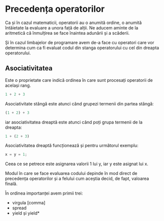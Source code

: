 # Precedența operatorilor

Ca și în cazul matematicii, operatorii au o anumită ordine, o anumită întâietate la evaluare a unora față de alții. Ne aducem aminte de la aritmetică că înmulțirea se face înaintea adunării și a scăderii.

Și în cazul limbajelor de programare avem de-a face cu operatori care vor determina cum ca fi evaluat codul din stanga operatorului cu cel din dreapta operatorului.

## Asociativitatea

Este o proprietate care indică ordinea în care sunt procesați operatorii de același rang.

```javascript
1 + 2 + 3
```

Asociativitate stângă este atunci când grupezi termenii din partea stângă:

```javascript
(1 + 2) + 3
```

iar asociativitatea dreaptă este atunci când poți grupa termenii de la dreapta:

```javascript
1 + (2 + 3)
```

Asociativitatea dreaptă funcționează și pentru următorul exemplu:

```javascript
x = y = 1;
```

Ceea ce se petrece este asignarea valorii 1 lui y, iar y este asignat lui x.

Modul în care se face evaluarea codului depinde în mod direct de precedența operatorilor și a felului cum aceștia decid, de fapt, valoarea finală.

În ordinea importanței avem primii trei:

- virgula [comma]
- spread
- yield și yield*
